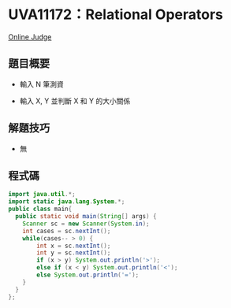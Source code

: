 # UVA11172：Relational Operators

[Online Judge](https://onlinejudge.org/index.php?option=onlinejudge&page=show_problem&problem=2113)

## 題目概要

- 輸入 N 筆測資

- 輸入 X, Y 並判斷 X 和 Y 的大小關係

## 解題技巧

- 無

## 程式碼

```java
import java.util.*;
import static java.lang.System.*;
public class main{
  public static void main(String[] args) {
    Scanner sc = new Scanner(System.in);
    int cases = sc.nextInt();
    while(cases-- > 0) {
        int x = sc.nextInt();
        int y = sc.nextInt();
        if (x > y) System.out.println('>');
        else if (x < y) System.out.println('<');
        else System.out.println('=');
    }
  }
};
```
